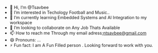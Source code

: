 - 👋 Hi, I’m @Tsavbee
- 👀 I’m interested in Techology Football and Music..
- 🌱 I’m currently learning Embedded Systems and AI Integration to my workspace
- 💞️ I’m looking to collaborate on Any Job Thats Available 
- 📫 How to reach me Through my email adress;ntsavbee@gmail.com
- 😄 Pronouns: ...
- ⚡ Fun fact: I am A Fun Filled person . Looking forward to work with you.

<!---
Tsavbee/Tsavbee is a ✨ special ✨ repository because its `README.md` (this file) appears on your GitHub profile.
You can click the Preview link to take a look at your changes.
--->
